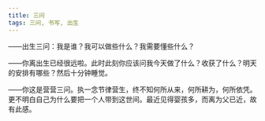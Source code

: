 ```yaml
---
title: 三问
tags: 三问, 书写, 出生
---
```



——出生三问：我是谁？我可以做些什么？我需要懂些什么？

——你离出生已经很远啦。此时此刻你应该问我今天做了什么？收获了什么？明天的安排有哪些？然后十分钟睡觉。

——你这是营营三问。执一念节律营生，终不知何所从来，何所耕为，何所依凭。更不明白自己为什么要把一个人带到这世间。最近见得婴孩多，而离为父已近，故有此感。 

